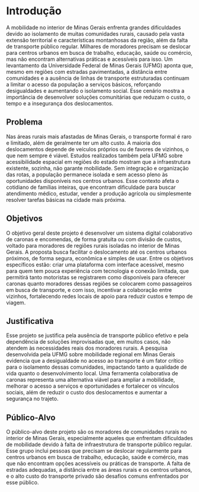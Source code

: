 # Introdução

A mobilidade no interior de Minas Gerais enfrenta grandes dificuldades devido ao isolamento de muitas comunidades rurais, causado pela vasta extensão territorial e características montanhosas da região, além da falta de transporte público regular. Milhares de moradores precisam se deslocar para centros urbanos em busca de trabalho, educação, saúde ou comércio, mas não encontram alternativas práticas e acessíveis para isso. Um levantamento da Universidade Federal de Minas Gerais (UFMG) aponta que, mesmo em regiões com estradas pavimentadas, a distância entre comunidades e a ausência de linhas de transporte estruturadas continuam a limitar o acesso da população a serviços básicos, reforçando desigualdades e aumentando o isolamento social. Esse cenário mostra a importância de desenvolver soluções comunitárias que reduzam o custo, o tempo e a insegurança dos deslocamentos.

## Problema

Nas áreas rurais mais afastadas de Minas Gerais, o transporte formal é raro e limitado, além de geralmente ter um alto custo. A maioria dos deslocamentos depende de veículos próprios ou de favores de vizinhos, o que nem sempre é viável. Estudos realizados também pela UFMG sobre acessibilidade espacial em regiões do estado mostram que a infraestrutura existente, sozinha, não garante mobilidade. Sem integração e organização das rotas, a população permanece isolada e sem acesso pleno às oportunidades disponíveis nos centros urbanos. Esse contexto afeta o cotidiano de famílias inteiras, que encontram dificuldade para buscar atendimento médico, estudar, vender a produção agrícola ou simplesmente resolver tarefas básicas na cidade mais próxima.

## Objetivos

O objetivo geral deste projeto é desenvolver um sistema digital colaborativo de caronas e encomendas, de forma gratuita ou com divisão de custos, voltado para moradores de regiões rurais isoladas no interior de Minas Gerais. A proposta busca facilitar o deslocamento até os centros urbanos próximos, de forma segura, econômica e simples de usar. Entre os objetivos específicos estão: criar uma plataforma com interface acessível, mesmo para quem tem pouca experiência com tecnologia e conexão limitada, que permitirá tanto motoristas se registrarem como disponíveis para oferecer caronas quanto moradores dessas regiões se colocarem como passageiros em busca de transporte, e com isso, incentivar a colaboração entre vizinhos, fortalecendo redes locais de apoio para reduzir custos e tempo de viagem.

## Justificativa

Esse projeto se justifica pela ausência de transporte público efetivo e pela dependência de soluções improvisadas que, em muitos casos, não atendem às necessidades reais dos moradores rurais. A pesquisa desenvolvida pela UFMG sobre mobilidade regional em Minas Gerais evidencia que a desigualdade no acesso ao transporte é um fator crítico para o isolamento dessas comunidades, impactando tanto a qualidade de vida quanto o desenvolvimento local. Uma ferramenta colaborativa de caronas representa uma alternativa viável para ampliar a mobilidade, melhorar o acesso a serviços e oportunidades e fortalecer os vínculos sociais, além de reduzir o custo dos deslocamentos e aumentar a segurança no trajeto.

## Público-Alvo

O público-alvo deste projeto são os moradores de comunidades rurais no interior de Minas Gerais, especialmente aqueles que enfrentam dificuldades de mobilidade devido à falta de infraestrutura de transporte público regular. Esse grupo inclui pessoas que precisam se deslocar regularmente para centros urbanos em busca de trabalho, educação, saúde e comércio, mas que não encontram opções acessíveis ou práticas de transporte. A falta de estradas adequadas, a distância entre as áreas rurais e os centros urbanos, e o alto custo do transporte privado são desafios comuns enfrentados por esse público.
